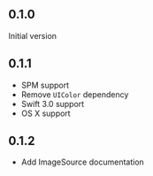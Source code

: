 ## 0.1.0

Initial version

## 0.1.1

* SPM support
* Remove `UIColor` dependency
* Swift 3.0 support
* OS X support

## 0.1.2

* Add ImageSource documentation
